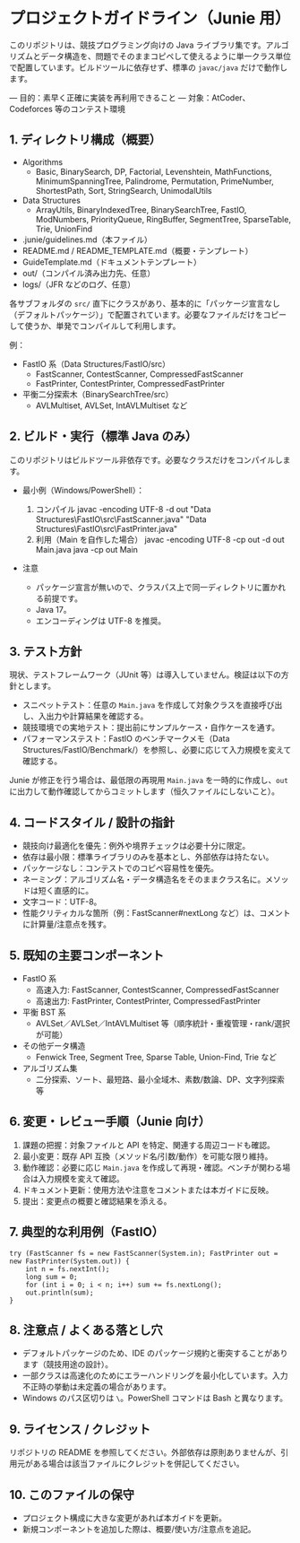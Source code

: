 # プロジェクトガイドライン（Junie 用）

このリポジトリは、競技プログラミング向けの Java ライブラリ集です。アルゴリズムとデータ構造を、問題でそのままコピペして使えるように単一クラス単位で配置しています。ビルドツールに依存せず、標準の
`javac/java` だけで動作します。

— 目的：素早く正確に実装を再利用できること
— 対象：AtCoder、Codeforces 等のコンテスト環境

## 1. ディレクトリ構成（概要）

- Algorithms
	- Basic, BinarySearch, DP, Factorial, Levenshtein, MathFunctions,
		MinimumSpanningTree, Palindrome, Permutation, PrimeNumber,
		ShortestPath, Sort, StringSearch, UnimodalUtils
- Data Structures
	- ArrayUtils, BinaryIndexedTree, BinarySearchTree, FastIO,
		ModNumbers, PriorityQueue, RingBuffer, SegmentTree,
		SparseTable, Trie, UnionFind
- .junie/guidelines.md（本ファイル）
- README.md / README_TEMPLATE.md（概要・テンプレート）
- GuideTemplate.md（ドキュメントテンプレート）
- out/（コンパイル済み出力先、任意）
- logs/（JFR などのログ、任意）

各サブフォルダの `src/` 直下にクラスがあり、基本的に「パッケージ宣言なし（デフォルトパッケージ）」で配置されています。必要なファイルだけをコピーして使うか、単発でコンパイルして利用します。

例：

- FastIO 系（Data Structures/FastIO/src）
	- FastScanner, ContestScanner, CompressedFastScanner
	- FastPrinter, ContestPrinter, CompressedFastPrinter
- 平衡二分探索木（BinarySearchTree/src）
	- AVLMultiset, AVLSet, IntAVLMultiset など

## 2. ビルド・実行（標準 Java のみ）

このリポジトリはビルドツール非依存です。必要なクラスだけをコンパイルします。

- 最小例（Windows/PowerShell）：
	1) コンパイル
		 javac -encoding UTF-8 -d out "Data Structures\FastIO\src\FastScanner.java" "Data
		 Structures\FastIO\src\FastPrinter.java"
	2) 利用（Main を自作した場合）
		 javac -encoding UTF-8 -cp out -d out Main.java
		 java -cp out Main

- 注意
	- パッケージ宣言が無いので、クラスパス上で同一ディレクトリに置かれる前提です。
	- Java 17。
	- エンコーディングは UTF-8 を推奨。

## 3. テスト方針

現状、テストフレームワーク（JUnit 等）は導入していません。検証は以下の方針とします。

- スニペットテスト：任意の `Main.java` を作成して対象クラスを直接呼び出し、入出力や計算結果を確認する。
- 競技環境での実地テスト：提出前にサンプルケース・自作ケースを通す。
- パフォーマンステスト：FastIO のベンチマークメモ（Data Structures/FastIO/Benchmark/）を参照し、必要に応じて入力規模を変えて確認する。

Junie が修正を行う場合は、最低限の再現用 `Main.java` を一時的に作成し、`out` に出力して動作確認してからコミットします（恒久ファイルにしないこと）。

## 4. コードスタイル / 設計の指針

- 競技向け最適化を優先：例外や境界チェックは必要十分に限定。
- 依存は最小限：標準ライブラリのみを基本とし、外部依存は持たない。
- パッケージなし：コンテストでのコピペ容易性を優先。
- ネーミング：アルゴリズム名・データ構造名をそのままクラス名に。メソッドは短く直感的に。
- 文字コード：UTF-8。
- 性能クリティカルな箇所（例：FastScanner#nextLong など）は、コメントに計算量/注意点を残す。

## 5. 既知の主要コンポーネント

- FastIO 系
	- 高速入力: FastScanner, ContestScanner, CompressedFastScanner
	- 高速出力: FastPrinter, ContestPrinter, CompressedFastPrinter
- 平衡 BST 系
	- AVLSet／AVLSet／IntAVLMultiset 等（順序統計・重複管理・rank/選択が可能）
- その他データ構造
	- Fenwick Tree, Segment Tree, Sparse Table, Union-Find, Trie など
- アルゴリズム集
	- 二分探索、ソート、最短路、最小全域木、素数/数論、DP、文字列探索 等

## 6. 変更・レビュー手順（Junie 向け）

1) 課題の把握：対象ファイルと API を特定、関連する周辺コードも確認。
2) 最小変更：既存 API 互換（メソッド名/引数/動作）を可能な限り維持。
3) 動作確認：必要に応じ `Main.java` を作成して再現・確認。ベンチが関わる場合は入力規模を変えて確認。
4) ドキュメント更新：使用方法や注意をコメントまたは本ガイドに反映。
5) 提出：変更点の概要と確認結果を添える。

## 7. 典型的な利用例（FastIO）

```
try (FastScanner fs = new FastScanner(System.in); FastPrinter out = new FastPrinter(System.out)) {
    int n = fs.nextInt();
    long sum = 0;
    for (int i = 0; i < n; i++) sum += fs.nextLong();
    out.println(sum);
}
```

## 8. 注意点 / よくある落とし穴

- デフォルトパッケージのため、IDE のパッケージ規約と衝突することがあります（競技用途の設計）。
- 一部クラスは高速化のためにエラーハンドリングを最小化しています。入力不正時の挙動は未定義の場合があります。
- Windows のパス区切りは `\`。PowerShell コマンドは Bash と異なります。

## 9. ライセンス / クレジット

リポジトリの README を参照してください。外部依存は原則ありませんが、引用元がある場合は該当ファイルにクレジットを併記してください。

## 10. このファイルの保守

- プロジェクト構成に大きな変更があれば本ガイドを更新。
- 新規コンポーネントを追加した際は、概要/使い方/注意点を追記。
